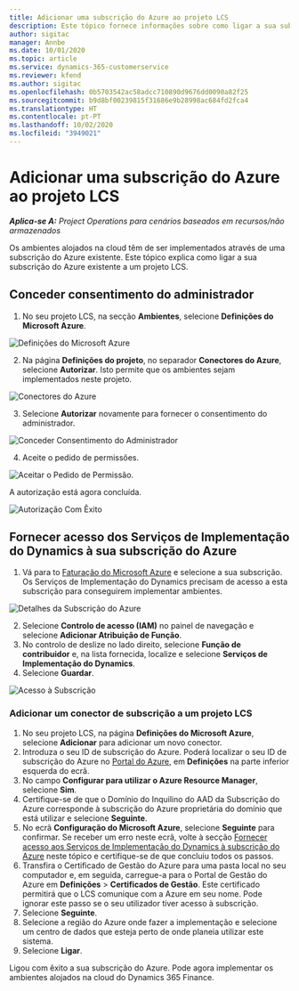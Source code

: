 ```yaml
---
title: Adicionar uma subscrição do Azure ao projeto LCS
description: Este tópico fornece informações sobre como ligar a sua subscrição do Azure a um projeto LCS.
author: sigitac
manager: Annbe
ms.date: 10/01/2020
ms.topic: article
ms.service: dynamics-365-customerservice
ms.reviewer: kfend
ms.author: sigitac
ms.openlocfilehash: 0b5703542ac58adcc710890d9676dd0090a82f25
ms.sourcegitcommit: b9d8bf00239815f31686e9b28998ac684fd2fca4
ms.translationtype: HT
ms.contentlocale: pt-PT
ms.lasthandoff: 10/02/2020
ms.locfileid: "3949021"
---
```

# <a name="add-an-azure-subscription-to-lcs-project"></a>Adicionar uma subscrição do Azure ao projeto LCS

_**Aplica-se A:** Project Operations para cenários baseados em recursos/não armazenados_

Os ambientes alojados na cloud têm de ser implementados através de uma subscrição do Azure existente. Este tópico explica como ligar a sua subscrição do Azure existente a um projeto LCS. 

## <a name="grant-admin-consent"></a>Conceder consentimento do administrador

1. No seu projeto LCS, na secção **Ambientes**, selecione **Definições do Microsoft Azure**.

![Definições do Microsoft Azure](./media/1MicrosoftAzureSettings.png)

2. Na página **Definições do projeto**, no separador **Conectores do Azure**, selecione **Autorizar**. Isto permite que os ambientes sejam implementados neste projeto.

![Conectores do Azure](./media/2AzureConnectors.png)

3. Selecione **Autorizar** novamente para fornecer o consentimento do administrador.

![Conceder Consentimento do Administrador](./media/3GrantAdminConsent.png)

4. Aceite o pedido de permissões.

![Aceitar o Pedido de Permissão.](./media/4AcceptPermissionRequest.png)

A autorização está agora concluída. 

![Autorização Com Êxito](./media/5AuthorizationComplete.png)

## <a name="provide-dynamics-deployment-services-access-to-your-azure-subscription"></a><a name="provide"></a>Fornecer acesso dos Serviços de Implementação do Dynamics à sua subscrição do Azure

1. Vá para to [Faturação do Microsoft Azure](https://portal.azure.com/#blade/Microsoft\_Azure\_Billing/SubscriptionsBlade) e selecione a sua subscrição. Os Serviços de Implementação do Dynamics precisam de acesso a esta subscrição para conseguirem implementar ambientes.

![Detalhes da Subscrição do Azure](./media/6AzureSubscription.png)

2. Selecione **Controlo de acesso (IAM)** no painel de navegação e selecione **Adicionar Atribuição de Função**.
3. No controlo de deslize no lado direito, selecione **Função de contribuidor** e, na lista fornecida, localize e selecione **Serviços de Implementação do Dynamics**. 
4. Selecione **Guardar**.

![Acesso à Subscrição](./media/7SubscriptionAccess.png)

### <a name="add-a-subscription-connector-to-an-lcs-project"></a>Adicionar um conector de subscrição a um projeto LCS

1. No seu projeto LCS, na página **Definições do Microsoft Azure**, selecione **Adicionar** para adicionar um novo conector.
2. Introduza o seu ID de subscrição do Azure. Poderá localizar o seu ID de subscrição do Azure no [Portal do Azure](https://ms.portal.azure.com/), em  **Definições** na parte inferior esquerda do ecrã.
3. No campo **Configurar para utilizar o Azure Resource Manager**, selecione **Sim**.
4. Certifique-se de que o Domínio do Inquilino do AAD da Subscrição do Azure corresponde à subscrição do Azure proprietária do domínio que está utilizar e selecione **Seguinte**.
5. No ecrã **Configuração do Microsoft Azure**, selecione **Seguinte** para confirmar. Se receber um erro neste ecrã, volte à secção [Fornecer acesso aos Serviços de Implementação do Dynamics à subscrição do Azure](#provide) neste tópico e certifique-se de que concluiu todos os passos.
6. Transfira o Certificado de Gestão do Azure para uma pasta local no seu computador e, em seguida, carregue-a para o Portal de Gestão do Azure em **Definições** > **Certificados de Gestão**. Este certificado permitirá que o LCS comunique com a Azure em seu nome. Pode ignorar este passo se o seu utilizador tiver acesso à subscrição.
7. Selecione **Seguinte**.
8. Selecione a região do Azure onde fazer a implementação e selecione um centro de dados que esteja perto de onde planeia utilizar este sistema.
9.  Selecione **Ligar**.

Ligou com êxito a sua subscrição do Azure. Pode agora implementar os ambientes alojados na cloud do Dynamics 365 Finance.


